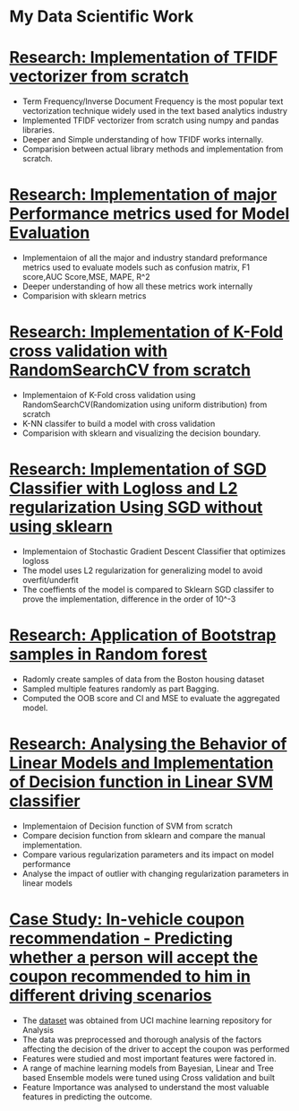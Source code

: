 # My Data  Scientific Work

# [Research: Implementation of TFIDF vectorizer from scratch](https://github.com/PravinRedoc/Research/blob/main/TFIDF_Implementation.ipynb)
* Term Frequency/Inverse Document Frequency is the most popular text vectorization technique widely used in the text based analytics industry
* Implemented TFIDF vectorizer from scratch using numpy and pandas libraries.
* Deeper and Simple understanding of how TFIDF works internally.
* Comparision between actual library methods and implementation from scratch.


# [Research: Implementation of major Performance metrics used for Model Evaluation](https://github.com/PravinRedoc/Research/blob/main/Performance_metrics_Implementation.ipynb) 
* Implementaion of all the major and industry standard preformance metrics used to evaluate models such as confusion matrix, F1 score,AUC Score,MSE, MAPE, R^2
* Deeper understanding of how all these metrics work internally
* Comparision with sklearn metrics

# [Research: Implementation of K-Fold cross validation with RandomSearchCV from scratch](https://github.com/PravinRedoc/Research/blob/main/K-Fold-KNN.ipynb) 
* Implementaion of K-Fold cross validation using RandomSearchCV(Randomization using uniform distribution) from scratch
* K-NN classifer to build a model with cross validation
* Comparision with sklearn and visualizing the decision boundary.

# [Research: Implementation of SGD Classifier with Logloss and L2 regularization Using SGD without using sklearn ](https://github.com/PravinRedoc/Research/blob/main/SGD_imlplementation_Logloss.ipynb) 
* Implementaion of Stochastic Gradient Descent Classifier that optimizes logloss
* The model uses L2 regularization for generalizing model to avoid overfit/underfit
* The coeffients of the model is compared to Sklearn SGD classifer to prove the implementation, difference in the order of 10^-3

# [Research: Application of Bootstrap samples in Random forest](https://github.com/PravinRedoc/Research/blob/main/Bootstrap_RandomForest.ipynb) 
* Radomly create samples of data from the Boston housing dataset
* Sampled multiple features randomly as part Bagging.
* Computed the OOB score and CI and MSE to evaluate the aggregated model.

# [Research: Analysing the Behavior of Linear Models and Implementation of Decision function in Linear SVM classifier ](https://github.com/PravinRedoc/Research/tree/main/Linear%20models) 
* Implementaion of Decision function of SVM from scratch
* Compare decision function from sklearn and  compare the manual implementation.
* Compare various regularization parameters and its impact on model performance
* Analyse the impact of outlier with changing regularization parameters in linear models


# [Case Study: In-vehicle coupon recommendation - Predicting whether a person will accept the coupon recommended to him in different driving scenarios](https://github.com/PravinRedoc/Predictive-Analytics/blob/main/In_coupon_recommendation.ipynb) 
* The [dataset](https://archive.ics.uci.edu/ml/datasets/in-vehicle+coupon+recommendation) was obtained from UCI machine learning repository for Analysis
* The data was preprocessed and thorough analysis of the factors affecting the decision of the driver to accept the coupon was performed
* Features were studied and most important features were factored in.
* A range of machine learning models from Bayesian, Linear and Tree based Ensemble models were tuned using Cross validation and built
* Feature Importance was analysed to understand the most valuable features in predicting the outcome.









